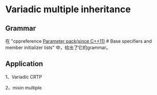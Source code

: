 # Variadic multiple inheritance

## Grammar

在 "cppreference [Parameter pack(since C++11)](https://en.cppreference.com/w/cpp/language/parameter_pack) # Base specifiers and member initializer lists" 中，给出了它的grammar。

## Application

1、Variadic CRTP

2、mixin multiple

